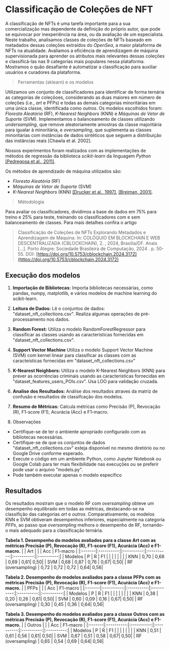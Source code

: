 # Classificação de Coleções de NFT

A classificação de NFTs é uma tarefa importante para a sua comercialização mas dependente da definição do próprio autor, que pode se equivocar por inexperiência na área, ou da avaliação de um especialista.
Neste trabalho, analisamos classes de coleções de NFTs baseado em metadados dessas coleções extraídos do _OpenSea_, a maior plataforma de NFTs na atualidade.
Avaliamos a eficiência de aprendizagem de máquina supervisionada para aprender os atributos mais relevantes dessas coleções e classificá-las nas 9 categorias mais populares nessa plataforma.
Mostramos o quão desafiante é automatizar a classificação para auxiliar usuários e curadores da plataforma.

> Ferramentas (sklearn) e os modelos

Utilizamos um conjunto de classificadores para identificar de forma ternária as categorias de coleçõoes, considerando as duas maiores em número de coleções (i.e., _art_ e PFPs) e todas as demais categorias minoritárias em uma única classe, identificada como _outros_. Os modelos escolhidos foram: _Floresta Aleatória_ (RF), _K-Nearest Neighbors_ (KNN) e _Máquinas de Vetor de Suporte_ (SVM). Implementamos o balanceamento de classes utilizando _undersampling_, que remove aleatoriamente amostras da classe majoritária para igualar à minoritária, e _oversampling_, que suplementa as classes minoritárias com instâncias de dados sintéticos que seguem a distribuição das instâncias reais [Chawla et al. 2002].

Nossos experimentos foram realizados com as implementações de métodos de regressão da biblioteca _scikit-learn_ da linguagem _Python_ [[Pedregosa et al., 2011]](https://scikit-learn.org/stable/whats_new/v0.24.html).

Os métodos de aprendizado de máquina utilizados são:

- _Floresta Aleatória_ (RF)
- _Máquinas de Vetor de Suporte_ (SVM)
- _K-Nearest Neighbors_ (KNN) [[Drucker et al., 1997]](https://www.microsoft.com/en-us/research/people/cjdrucker/), [[Breiman, 2001]](https://www.stat.berkeley.edu/~breiman/RandomForests/cc_home.htm).

> Métodologia

Para avaliar os classificadores, dividimos a base de dados em 75% para treino e
25% para teste, treinando os classificadores com e sem balanceamento de classes.
Para mais detalhes confira o artigo

> Classificação de Coleções de NFTs Explorando Metadados e Aprendizagem de Máquina. In: COLÓQUIO EM BLOCKCHAIN E WEB DESCENTRALIZADA (CBLOCKCHAIN), 2. , 2024, Brasília/DF. Anais [...]. Porto Alegre: Sociedade Brasileira de Computação, 2024 . p. 50-55. DOI:
> [https://doi.org/10.5753/cblockchain.2024.3172](https://doi.org/10.5753/cblockchain.2024.3172)

## Execução dos modelos

1. **Importação de Bibliotecas:**
   Importa bibliotecas necessárias, como pandas, numpy, matplotlib, e vários modelos de machine learning do scikit-learn.

2. **Leitura de Dados:**
   Lê o conjuntos de dados: "dataset_nft_collections.csv".
   Realiza algumas operações de pré-processamento nos dados.

3. **Random Forest:**
   Utiliza o modelo RandomForestRegressor para classificar as classes usando as características fornecidas em "dataset_nft_collections.csv".

4. **Support Vector Machine**
   Utiliza o modelo Support Vector Machine (SVM) com kernel linear para classificar as classes com as caracteísticas fornecidas em "dataset_nft_collections.csv"

5. **K-Nearest Neighbors:**
   Utiliza o modelo K-Nearest Neighbors (KNN) para prever as ocorrências criminais usando as características fornecidas em "dataset_features_users_POIs.csv".
   Usa LOO para validação cruzada.

6. **Analise dos Resultados:**
   Análise dos resultados atraves da matriz de confusão e resultados de classifcação dos modelos.

7. **Resumo de Métricas:**
   Calcula métricas como Precisão (P), Revocação (R), F1-score (F1), Acurácia (Acc) e F1-macro.

8. Observações

- Certifique-se de ter o ambiente apropriado configurado com as bibliotecas necessárias.
- Certifique-se de que os conjuntos de dados "dataset_nft_collections.csv" esteja disponível no mesmo diretório ou no Google Drive conforme esperado.
- Execute o código em um ambiente Python, como Jupyter Notebook ou Google Colab para ter mais flexibilidade nas execuções ou se preferir pode usar o arquivo "models.py".
- Pode também executar apenas o modelo especifico

## Resultados

Os resultados mostram que o modelo RF com _oversampling_ obteve um desempenho equilibrado em todas as métricas, destacando-se na classifição das categorias _art_ e _outros_. Comparativamente, os modelos KNN e SVM obtiveram desempenhos inferiores, especialmente na categoria _PFPs_, ao passo que _oversampling_ melhora o desempenho de
RF, tornando-o mais adequado para a classificação ternária.

**Tabela 1. Desempenho do modelos avaliados para a classe Art com as métricas Precisão (P), Revocação (R), F1-score (F1), Acurácia (Acc) e F1-macro.**
| | Art | | | Acc | F1-macro |
|:-------|:----------:|:----------:|:----------:|:----------:|:----------:|
| Modelos | P | R | F1 | | | | | | |
| KNN | 0,70 | 0,68 | 0,69 | 0,61| 0,50|
| SVM | 0,68 | 0,87 | 0,76 | 0,67| 0,50|
| RF (oversampling) | 0,72 | 0,72 | 0,72 | 0,64| 0,56|

**Tabela 2. Desempenho do modelos avaliados para a classe PFPs com as métricas Precisão (P), Revocação (R), F1-score (F1), Acurácia (Acc) e F1-macro.**
| | PFPs | | | Acc | F1-macro |
|:-------|:----------:|:----------:|:----------:|:----------:|:----------:|
| Modelos | P | R | F1 | | | | | | |
| KNN | 0,38 | 0,20 | 0,26 | 0,61| 0,50|
| SVM | 0,60 | 0,09 | 0,16 | 0,67| 0,50|
| RF (oversampling) | 0,30 | 0,45 | 0,36 | 0,64| 0,56|

**Tabela 3. Desempenho do modelos avaliados para a classe Outros com as métricas Precisão (P), Revocação (R), F1-score (F1), Acurácia (Acc) e F1-macro.**
| | Outros | | | Acc | F1-macro |
|:-------|:----------:|:----------:|:----------:|:----------:|:----------:|
| Modelos | P | R | F1 | | | | | | |
| KNN | 0,51 | 0,61 | 0,56 | 0,61| 0,50|
| SVM | 0,67 | 0,51 | 0,58 | 0,67| 0,50|
| RF (oversampling) | 0,65 | 0,54 | 0,69 | 0,64| 0,56|
